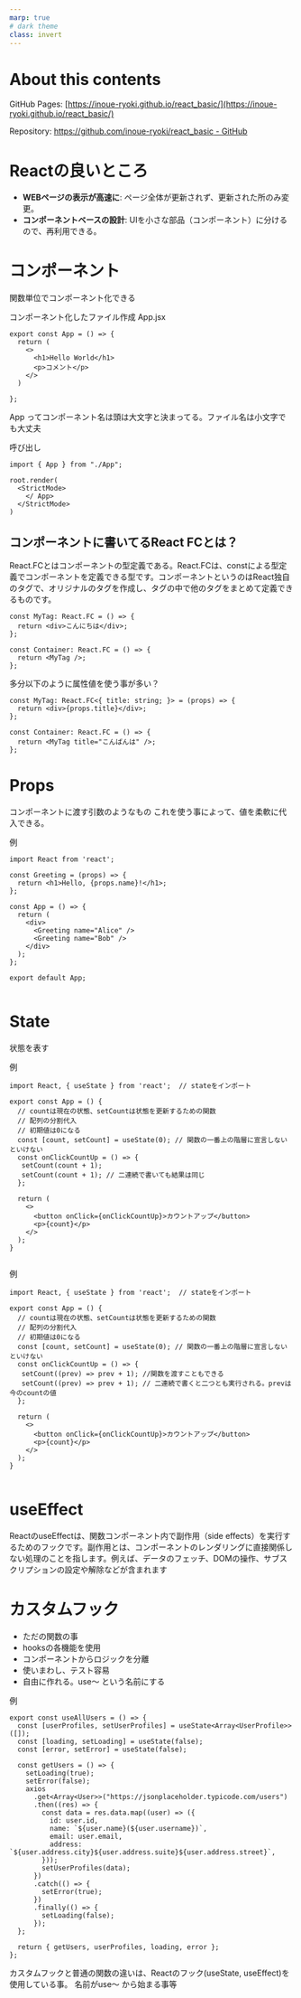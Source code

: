 ```yaml
---
marp: true
# dark theme
class: invert
---
```

<!-- headingDivider: 1 -->

# About this contents

GitHub Pages: [https://inoue-ryoki.github.io/react_basic/](https://inoue-ryoki.github.io/react_basic/)

Repository: [https://github.com/inoue-ryoki/react_basic - GitHub](https://github.com/inoue-ryoki/react_basic)

# Reactの良いところ
- **WEBページの表示が高速に**: ページ全体が更新されず、更新された所のみ変更。
- **コンポーネントベースの設計**: UIを小さな部品（コンポーネント）に分けるので、再利用できる。

# コンポーネント

関数単位でコンポーネント化できる

コンポーネント化したファイル作成
App.jsx
```
export const App = () => {
  return (
    <>
      <h1>Hello World</h1>
      <p>コメント</p>
    </>
  )

};
```

App ってコンポーネント名は頭は大文字と決まってる。ファイル名は小文字でも大丈夫

呼び出し

```
import { App } from "./App";

root.render(
  <StrictMode>
    </ App>
  </StrictMode>
)
```

## コンポーネントに書いてるReact FCとは？

React.FCとはコンポーネントの型定義である。React.FCは、constによる型定義でコンポーネントを定義できる型です。コンポーネントというのはReact独自のタグで、オリジナルのタグを作成し、タグの中で他のタグをまとめて定義できるものです。

```
const MyTag: React.FC = () => {
  return <div>こんにちは</div>;
};

const Container: React.FC = () => {
  return <MyTag />;
};
```

多分以下のように属性値を使う事が多い？

```
const MyTag: React.FC<{ title: string; }> = (props) => {
  return <div>{props.title}</div>;
};

const Container: React.FC = () => {
  return <MyTag title="こんばんは" />;
};
```

# Props

コンポーネントに渡す引数のようなもの
これを使う事によって、値を柔軟に代入できる。

例

```
import React from 'react';

const Greeting = (props) => {
  return <h1>Hello, {props.name}!</h1>;
};

const App = () => {
  return (
    <div>
      <Greeting name="Alice" />
      <Greeting name="Bob" />
    </div>
  );
};

export default App;


```

# State

状態を表す

例
```
import React, { useState } from 'react';  // stateをインポート

export const App = () {
  // countは現在の状態、setCountは状態を更新するための関数
  // 配列の分割代入
  // 初期値は0になる
  const [count, setCount] = useState(0); // 関数の一番上の階層に宣言しないといけない
  const onClickCountUp = () => {
   setCount(count + 1);
   setCount(count + 1); // 二連続で書いても結果は同じ
  };

  return (
    <>
      <button onClick={onClickCountUp}>カウントアップ</button>
      <p>{count}</p>
    </>
  );
}


```

例
```
import React, { useState } from 'react';  // stateをインポート

export const App = () {
  // countは現在の状態、setCountは状態を更新するための関数
  // 配列の分割代入
  // 初期値は0になる
  const [count, setCount] = useState(0); // 関数の一番上の階層に宣言しないといけない
  const onClickCountUp = () => {
   setCount((prev) => prev + 1); //関数を渡すこともできる
   setCount((prev) => prev + 1); // 二連続で書くと二つとも実行される。prevは今のcountの値
  };

  return (
    <>
      <button onClick={onClickCountUp}>カウントアップ</button>
      <p>{count}</p>
    </>
  );
}


```



# useEffect

ReactのuseEffectは、関数コンポーネント内で副作用（side effects）を実行するためのフックです。副作用とは、コンポーネントのレンダリングに直接関係しない処理のことを指します。例えば、データのフェッチ、DOMの操作、サブスクリプションの設定や解除などが含まれます

# カスタムフック

- ただの関数の事
- hooksの各機能を使用
- コンポーネントからロジックを分離
- 使いまわし、テスト容易
- 自由に作れる。use～ という名前にする

例

```
export const useAllUsers = () => {
  const [userProfiles, setUserProfiles] = useState<Array<UserProfile>>([]);
  const [loading, setLoading] = useState(false);
  const [error, setError] = useState(false);

  const getUsers = () => {
    setLoading(true);
    setError(false);
    axios
      .get<Array<User>>("https://jsonplaceholder.typicode.com/users")
      .then((res) => {
        const data = res.data.map((user) => ({
          id: user.id,
          name: `${user.name}(${user.username})`,
          email: user.email,
          address: `${user.address.city}${user.address.suite}${user.address.street}`,
        }));
        setUserProfiles(data);
      })
      .catch(() => {
        setError(true);
      })
      .finally(() => {
        setLoading(false);
      });
  };

  return { getUsers, userProfiles, loading, error };
};
```

カスタムフックと普通の関数の違いは、Reactのフック(useState, useEffect)を使用している事。
名前がuse～ から始まる事等
